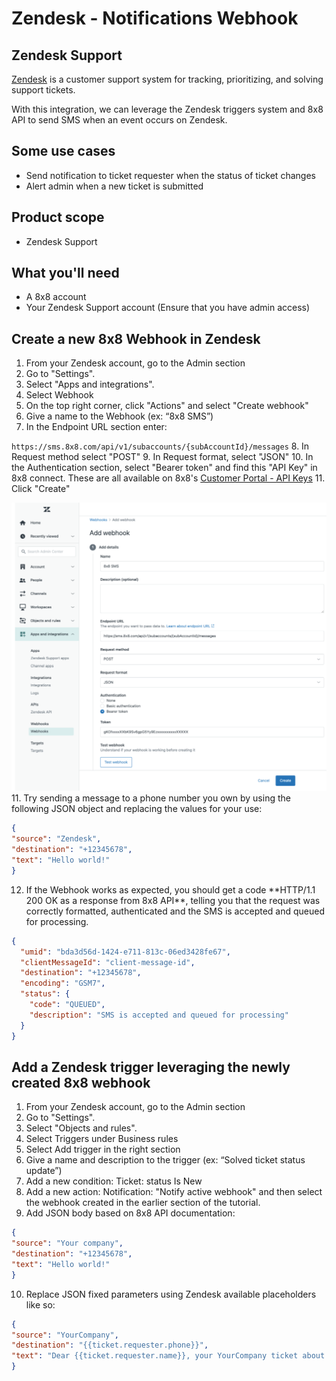 # Zendesk - Notifications Webhook

## Zendesk Support

[Zendesk](https://www.zendesk.com/) is a customer support system for tracking, prioritizing, and solving support tickets.

With this integration, we can leverage the Zendesk triggers system and 8x8 API to send SMS when an event occurs on Zendesk.

## Some use cases

* Send notification to ticket requester when the status of ticket changes
* Alert admin when a new ticket is submitted

## Product scope

* Zendesk Support

## What you'll need

* A 8x8 account
* Your Zendesk Support account (Ensure that you have admin access)

## Create a new 8x8 Webhook in Zendesk

1. From your Zendesk account, go to the Admin section
2. Go to "Settings".
3. Select "Apps and integrations".
4. Select Webhook
5. On the top right corner, click "Actions" and select "Create webhook"
6. Give a name to the Webhook (ex: “8x8 SMS”)
7. In the Endpoint URL section enter:  

`https://sms.8x8.com/api/v1/subaccounts/{subAccountId}/messages`
8. In Request method select "POST"
9. In Request format, select "JSON"
10. In the Authentication section, select "Bearer token" and find this "API Key" in 8x8 connect. These are all available on 8x8's [Customer Portal - API Keys](https://connect.8x8.com/messaging/api-keys)
11. Click "Create"

![1214](../images/8936a59-webhook-readme.png "webhook-readme.png")
11. Try sending a message to a phone number you own by using the following JSON object and replacing the values for your use:

```json
{
"source": "Zendesk", 
"destination": "+12345678", 
"text": "Hello world!"
}

```

12. If the Webhook works as expected, you should get a code \*\*HTTP/1.1 200 OK as a response from 8x8 API\*\*, telling you that the request was correctly formatted, authenticated and the SMS is accepted and queued for processing.

```json
{
  "umid": "bda3d56d-1424-e711-813c-06ed3428fe67",
  "clientMessageId": "client-message-id",
  "destination": "+12345678",
  "encoding": "GSM7",
  "status": {
    "code": "QUEUED",
    "description": "SMS is accepted and queued for processing"
  }
}

```

## Add a Zendesk trigger leveraging the newly created 8x8 webhook

1. From your Zendesk account, go to the Admin section
2. Go to "Settings".
3. Select "Objects and rules".
4. Select Triggers under Business rules
5. Select Add trigger in the right section
6. Give a name and description to the trigger (ex: “Solved ticket status update”)
7. Add a new condition: Ticket: status Is New
8. Add a new action: Notification: "Notify active webhook" and then select the webhook created in the earlier section of the tutorial.
9. Add JSON body based on 8x8 API documentation:

```json
{
"source": "Your company", 
"destination": "+12345678", 
"text": "Hello world!"
}

```

10. Replace JSON fixed parameters using Zendesk available placeholders like so:

```json
{
"source": "YourCompany",
"destination": "{{ticket.requester.phone}}",
"text": "Dear {{ticket.requester.name}}, your YourCompany ticket about {{ticket.title}} has been solved. See details at {{ticket.link}}. Best regards. YourCompany support team."
}
```
